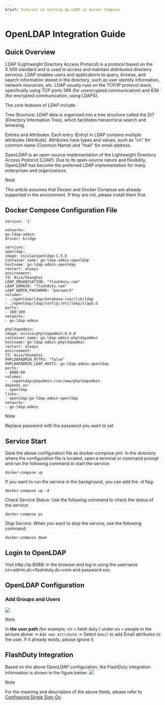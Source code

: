 ```yaml
---
brief: Tutorial on Setting Up LDAP in Docker Compose
---
```


# OpenLDAP Integration Guide

## Quick Overview

LDAP (Lightweight Directory Access Protocol) is a protocol based on the X.500 standard and is used to access and maintain distributed directory services. LDAP enables users and applications to query, browse, and search information stored in the directory, such as user identity information, network resources, etc. LDAP usually runs on the TCP/IP protocol stack, specifically using TCP ports 389 (for unencrypted communication) and 636 (for encrypted communication, using LDAPS).

The core features of LDAP include:

Tree Structure: LDAP data is organized into a tree structure called the DIT (Directory Information Tree), which facilitates hierarchical search and browsing.

Entries and Attributes: Each entry (Entry) in LDAP contains multiple attributes (Attribute). Attributes have types and values, such as "cn" for common name (Common Name) and "mail" for email address.

OpenLDAP is an open-source implementation of the Lightweight Directory Access Protocol (LDAP). Due to its open-source nature and flexibility, OpenLDAP has become the preferred LDAP implementation for many enterprises and organizations.

> [!NOTE]
> This article assumes that Docker and Docker Compose are already supported in the environment. If they are not, please install them first.

## Docker Compose Configuration File
```
version: '1'

networks:
go-ldap-admin:
driver: bridge

services:
openldap:
image: osixia/openldap:1.5.0
container_name: go-ldap-admin-openldap
hostname: go-ldap-admin-openldap
restart: always
environment:
TZ: Asia/Shanghai
LDAP_ORGANISATION: "flashduty.com"
LDAP_DOMAIN: "flashduty.com"
LDAP_ADMIN_PASSWORD: "password"
volumes:
- ./openldap/ldap/database:/var/lib/ldap
- ./openldap/ldap/config:/etc/ldap/slapd.d
ports:
- 389:389
networks:
- go-ldap-admin

phpldapadmin:
image: osixia/phpldapadmin:0.9.0
container_name: go-ldap-admin-phpldapadmin
hostname: go-ldap-admin-phpldapadmin
restart: always
environment:
TZ: Asia/Shanghai
PHPLDAPADMIN_HTTPS: "false"
PHPLDAPADMIN_LDAP_HOSTS: go-ldap-admin-openldap
ports:
- 8088:80
volumes:
- ./openldap/phpadmin:/var/www/phpldapadmin
depends_on:
- openldap
links:
- openldap:go-ldap-admin-openldap
networks:
- go-ldap-admin

```

> [!NOTE]
> Replace password with the password you want to set

## Service Start
Save the above configuration file as docker-compose.yml. In the directory where the configuration file is located, open a terminal or command prompt and run the following command to start the service:
```
docker-compose up
```

If you want to run the service in the background, you can add the -d flag:
```
docker-compose up -d
```

Check Service Status:
Use the following command to check the status of the service:
```
docker-compose ps
```

Stop Service:
When you want to stop the service, use the following command:
```
docker-compose down
```

## Login to OpenLDAP
Visit http://ip:8088/ in the browser and log in using the username cn=admin,dc=flashduty,dc=com and password xxx.

## OpenLDAP Configuration
### Add Groups and Users

![](https://fcimg.3ti.site/zh/flashduty/mixin/single_sign_on/openldap/1.avif)

> [!NOTE]
> In **the user path** (for example, cn = falsh duty ) under ou = people in the picture above -> `Add new attribute` -> Select `Email` to add Email attributes to the user. If it already exists, please ignore it.

## FlashDuty Integration
Based on the above OpenLDAP configuration, the FlashDuty integration information is shown in the figure below:
![](https://fcimg.3ti.site/zh/flashduty/mixin/single_sign_on/openldap/2.avif)

> [!NOTE]
> For the meaning and description of the above fields, please refer to [Configuring Single Sign-On](/feature/single_sign_on)